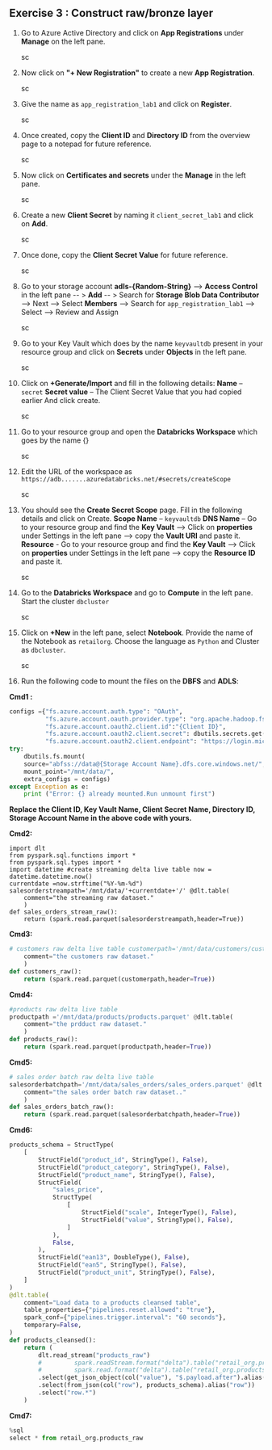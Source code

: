 ## Exercise 3 : Construct raw/bronze layer

1.	Go to Azure Active Directory and click on **App Registrations** under **Manage** on the left pane.

    sc

3.	Now click on **"+ New Registration"** to create a new **App Registration**.

    sc

5.	Give the name as ``app_registration_lab1`` and click on **Register**.

    sc

7.	Once created, copy the **Client ID** and **Directory ID** from the overview page to a notepad for future reference.

    sc

9.	Now click on **Certificates and secrets** under the **Manage** in the left pane.

    sc

11.	Create a new **Client Secret** by naming it ``client_secret_lab1`` and click on **Add**.

    sc

15.	Once done, copy the **Client Secret Value** for future reference.

    sc
    
17.	Go to your storage account **adls-{Random-String}** --> **Access Control** in the left pane -- > **Add** -- > Search for **Storage Blob Data Contributor** --> Next --> Select **Members** --> Search for ``app_registration_lab1`` --> Select --> Review and Assign

    sc
    
19.	Go to your Key Vault which does by the name ``keyvaultdb`` present in your resource group and click on **Secrets** under **Objects** in the left pane.

    sc
    
21.	Click on **+Generate/Import** and fill in the following details: 
**Name** – ``secret``
**Secret value** – The Client Secret Value that you had copied earlier
And click create.

    sc
    
11.	Go to your resource group and open the **Databricks Workspace** which goes by the name {}

    sc
    
13.	Edit the URL of the workspace as ``https://adb.......azuredatabricks.net/#secrets/createScope``

    sc 
    
15.	You should see the **Create Secret Scope** page. Fill in the following details and click on Create.
**Scope Name** – ``keyvaultdb``
**DNS Name** – Go to your resource group and find the **Key Vault** --> Click on **properties** under Settings in the left pane --> copy the **Vault URI** and paste it.
**Resource** -  Go to your resource group and find the **Key Vault** --> Click on **properties** under Settings in the left pane --> copy the **Resource ID** and paste it.

    sc
    
14.	Go to the **Databricks Workspace** and go to **Compute** in the left pane. Start the cluster ``dbcluster``

    sc
   
16.	Click on **+New** in the left pane, select **Notebook**. Provide the name of the Notebook as ``retailorg``. Choose the language as ``Python`` and Cluster as ``dbcluster``.

    sc
    
18.	Run the following code to mount the files on the **DBFS** and **ADLS**:

**Cmd1 :**
```python
configs ={"fs.azure.account.auth.type": "OAuth",
          "fs.azure.account.oauth.provider.type": "org.apache.hadoop.fs.azurebfs.oauth2.ClientCredsTokenProvider",
          "fs.azure.account.oauth2.client.id":"{Client ID}",
          "fs.azure.account.oauth2.client.secret": dbutils.secrets.get(scope="{keyvault name}",key="{client secret name}"),
          "fs.azure.account.oauth2.client.endpoint": "https://login.microsoftonline.com/{Directory ID}/oauth2/token" }
try:
    dbutils.fs.mount(
    source="abfss://data@{Storage Account Name}.dfs.core.windows.net/",
    mount_point="/mnt/data/",
    extra_configs = configs)
except Exception as e:
    print ("Error: {} already mounted.Run unmount first")
 ```

**Replace the Client ID, Key Vault Name, Client Secret Name, Directory ID, Storage Account Name in the above code with yours.**

**Cmd2:**
```text
import dlt
from pyspark.sql.functions import *
from pyspark.sql.types import *
import datetime #create streaming delta live table now = datetime.datetime.now()
currentdate =now.strftime("%Y-%m-%d") salesorderstreampath='/mnt/data/'+currentdate+'/' @dlt.table(
    comment="the streaming raw dataset."
    )
def sales_orders_stream_raw():
    return (spark.read.parquet(salesorderstreampath,header=True))
```

**Cmd3:**
```python
# customers raw delta live table customerpath='/mnt/data/customers/customers.parquet' @dlt.table(
    comment="the customers raw dataset."
    )
def customers_raw():
    return (spark.read.parquet(customerpath,header=True))
```

**Cmd4:**
```python
#products raw delta live table
productpath ='/mnt/data/products/products.parquet' @dlt.table(
    comment="the prdduct raw dataset."
    )
def products_raw():
    return (spark.read.parquet(productpath,header=True))
```

**Cmd5:**
```python
# sales order batch raw delta live table
salesorderbatchpath='/mnt/data/sales_orders/sales_orders.parquet' @dlt.table(
    comment="the sales order batch raw dataset.."
    )
def sales_orders_batch_raw():
    return (spark.read.parquet(salesorderbatchpath,header=True))
```

**Cmd6:**
```python
products_schema = StructType(
    [
        StructField("product_id", StringType(), False),
        StructField("product_category", StringType(), False),
        StructField("product_name", StringType(), False),
        StructField(
            "sales_price",
            StructType(
                [
                    StructField("scale", IntegerType(), False),
                    StructField("value", StringType(), False),
                ]
            ),
            False,
        ),
        StructField("ean13", DoubleType(), False),
        StructField("ean5", StringType(), False),
        StructField("product_unit", StringType(), False),
    ]
) 
@dlt.table(
    comment="Load data to a products cleansed table",
    table_properties={"pipelines.reset.allowed": "true"},
    spark_conf={"pipelines.trigger.interval": "60 seconds"},
    temporary=False,
)
def products_cleansed():
    return (
        dlt.read_stream("products_raw")
        #         spark.readStream.format("delta").table("retail_org.products_raw")
        #         spark.read.format("delta").table("retail_org.products_raw")
        .select(get_json_object(col("value"), "$.payload.after").alias("row"))
        .select(from_json(col("row"), products_schema).alias("row"))
        .select("row.*")
    )
```

**Cmd7:**
```python
%sql
select * from retail_org.products_raw
```
